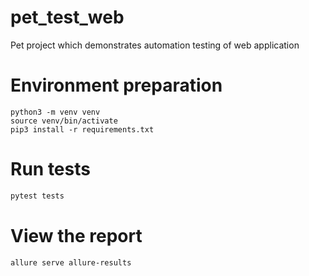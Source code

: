 # pet_test_web
Pet project which demonstrates automation testing of web application

# Environment preparation
```shell
python3 -m venv venv
source venv/bin/activate
pip3 install -r requirements.txt
```

# Run tests
```bash
pytest tests
```

# View the report
```bash
allure serve allure-results
```